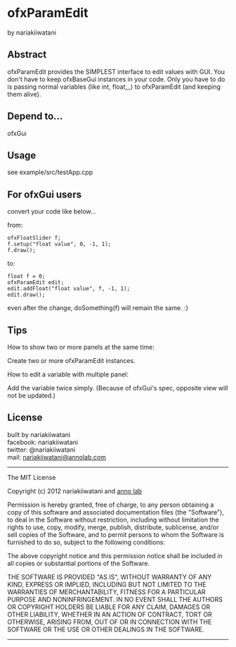 ofxParamEdit
============
by nariakiiwatani

Abstract------------
ofxParamEdit provides the SIMPLEST interface to edit values with GUI.
You don't have to keep ofxBaseGui instances in your code.
Only you have to do is passing normal variables (like int, float,,,) to ofxParamEdit (and keeping them alive).

Depend to...
------------
ofxGui

Usage
------------
see example/src/testApp.cpp

For ofxGui users
------------
convert your code like below...

from:

	ofxFloatSlider f;
	f.setup("float value", 0, -1, 1);
	f.draw();

to:

	float f = 0;
	ofxParamEdit edit;
	edit.addFloat("float value", f, -1, 1);
	edit.draw();

even after the change, doSomething(f) will remain the same. :)


Tips
------------
How to show two or more panels at the same time:

Create two or more ofxParamEdit instances.

How to edit a variable with multiple panel:

Add the variable twice simply.
(Because of ofxGui's spec, opposite view will not be updated.)


License
------------
built by nariakiiwatani  
facebook: nariakiiwatani  
twitter: @nariakiiwatani  
mail: nariakiiwatani@annolab.com  

----------------------------------------------------------

The MIT License

Copyright (c) 2012 nariakiiwatani and [anno lab]( http://www.annolab.com/ "anno lab")

Permission is hereby granted, free of charge, to any person obtaining a copy
of this software and associated documentation files (the "Software"), to deal
in the Software without restriction, including without limitation the rights
to use, copy, modify, merge, publish, distribute, sublicense, and/or sell
copies of the Software, and to permit persons to whom the Software is
furnished to do so, subject to the following conditions:

The above copyright notice and this permission notice shall be included in
all copies or substantial portions of the Software.

THE SOFTWARE IS PROVIDED "AS IS", WITHOUT WARRANTY OF ANY KIND, EXPRESS OR
IMPLIED, INCLUDING BUT NOT LIMITED TO THE WARRANTIES OF MERCHANTABILITY,
FITNESS FOR A PARTICULAR PURPOSE AND NONINFRINGEMENT. IN NO EVENT SHALL THE
AUTHORS OR COPYRIGHT HOLDERS BE LIABLE FOR ANY CLAIM, DAMAGES OR OTHER
LIABILITY, WHETHER IN AN ACTION OF CONTRACT, TORT OR OTHERWISE, ARISING FROM,
OUT OF OR IN CONNECTION WITH THE SOFTWARE OR THE USE OR OTHER DEALINGS IN
THE SOFTWARE.

----------------------------------------------------------
